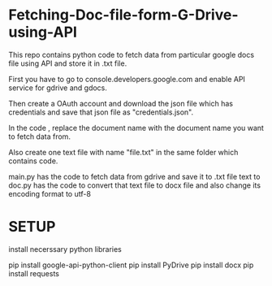 # Fetching-Doc-file-form-G-Drive-using-API

This repo contains python code to fetch data from particular google docs file using API and store it in .txt file.

First you have to go to console.developers.google.com and enable API service for gdrive and gdocs.

Then create a OAuth account and download the json file which has credentials and save that json file as "credentials.json".

In the code , replace the document name with the document name you want to fetch data from.

Also create one text file with name "file.txt" in the same folder which contains code.

main.py has the code to fetch data from gdrive and save it to .txt file
text to doc.py has the code to convert that text file to docx file and also change its encoding format to utf-8

# SETUP

install necerssary python libraries

pip install google-api-python-client
pip install PyDrive
pip install docx
pip install requests

